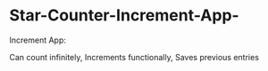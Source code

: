 # Star-Counter-Increment-App-
Increment App:

Can count infinitely,
Increments functionally,
Saves previous entries

